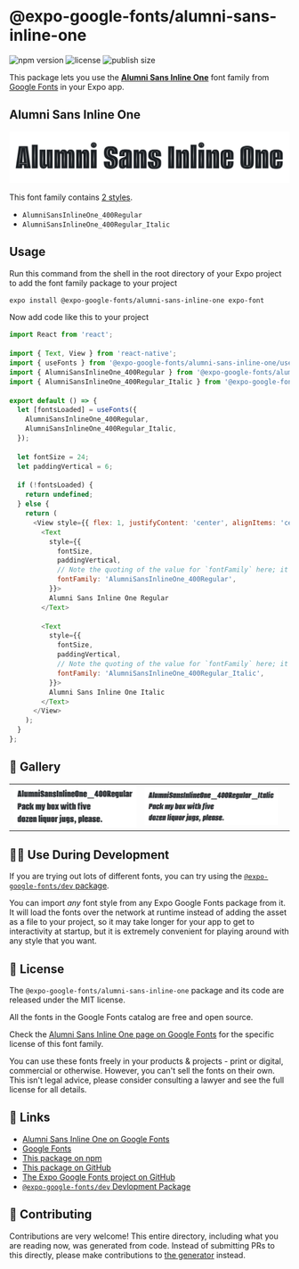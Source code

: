 # @expo-google-fonts/alumni-sans-inline-one

![npm version](https://flat.badgen.net/npm/v/@expo-google-fonts/alumni-sans-inline-one)
![license](https://flat.badgen.net/github/license/expo/google-fonts)
![publish size](https://flat.badgen.net/packagephobia/install/@expo-google-fonts/alumni-sans-inline-one)

This package lets you use the [**Alumni Sans Inline One**](https://fonts.google.com/specimen/Alumni+Sans+Inline+One) font family from [Google Fonts](https://fonts.google.com/) in your Expo app.

## Alumni Sans Inline One

![Alumni Sans Inline One](./font-family.png)

This font family contains [2 styles](#-gallery).

- `AlumniSansInlineOne_400Regular`
- `AlumniSansInlineOne_400Regular_Italic`

## Usage

Run this command from the shell in the root directory of your Expo project to add the font family package to your project
```sh
expo install @expo-google-fonts/alumni-sans-inline-one expo-font
```

Now add code like this to your project
```js
import React from 'react';

import { Text, View } from 'react-native';
import { useFonts } from '@expo-google-fonts/alumni-sans-inline-one/useFonts';
import { AlumniSansInlineOne_400Regular } from '@expo-google-fonts/alumni-sans-inline-one/400Regular';
import { AlumniSansInlineOne_400Regular_Italic } from '@expo-google-fonts/alumni-sans-inline-one/400Regular_Italic';

export default () => {
  let [fontsLoaded] = useFonts({
    AlumniSansInlineOne_400Regular,
    AlumniSansInlineOne_400Regular_Italic,
  });

  let fontSize = 24;
  let paddingVertical = 6;

  if (!fontsLoaded) {
    return undefined;
  } else {
    return (
      <View style={{ flex: 1, justifyContent: 'center', alignItems: 'center' }}>
        <Text
          style={{
            fontSize,
            paddingVertical,
            // Note the quoting of the value for `fontFamily` here; it expects a string!
            fontFamily: 'AlumniSansInlineOne_400Regular',
          }}>
          Alumni Sans Inline One Regular
        </Text>

        <Text
          style={{
            fontSize,
            paddingVertical,
            // Note the quoting of the value for `fontFamily` here; it expects a string!
            fontFamily: 'AlumniSansInlineOne_400Regular_Italic',
          }}>
          Alumni Sans Inline One Italic
        </Text>
      </View>
    );
  }
};

```

## 🔡 Gallery


||||
|-|-|-|
|![AlumniSansInlineOne_400Regular](.//400Regular/AlumniSansInlineOne_400Regular.ttf.png)|![AlumniSansInlineOne_400Regular_Italic](.//400Regular_Italic/AlumniSansInlineOne_400Regular_Italic.ttf.png)|||


## 👩‍💻 Use During Development

If you are trying out lots of different fonts, you can try using the [`@expo-google-fonts/dev` package](https://github.com/freeboub/google-fonts/tree/master/font-packages/dev#readme).

You can import *any* font style from any Expo Google Fonts package from it. It will load the fonts
over the network at runtime instead of adding the asset as a file to your project, so it may take longer
for your app to get to interactivity at startup, but it is extremely convenient
for playing around with any style that you want.

## 📖 License

The `@expo-google-fonts/alumni-sans-inline-one` package and its code are released under the MIT license.

All the fonts in the Google Fonts catalog are free and open source.

Check the [Alumni Sans Inline One page on Google Fonts](https://fonts.google.com/specimen/Alumni+Sans+Inline+One) for the specific license of this font family.

You can use these fonts freely in your products & projects - print or digital, commercial or otherwise. However, you can't sell the fonts on their own. This isn't legal advice, please consider consulting a lawyer and see the full license for all details.

## 🔗 Links

- [Alumni Sans Inline One on Google Fonts](https://fonts.google.com/specimen/Alumni+Sans+Inline+One)
- [Google Fonts](https://fonts.google.com/)
- [This package on npm](https://www.npmjs.com/package/@expo-google-fonts/alumni-sans-inline-one)
- [This package on GitHub](https://github.com/freeboub/google-fonts/tree/master/font-packages/alumni-sans-inline-one)
- [The Expo Google Fonts project on GitHub](https://github.com/freeboub/google-fonts)
- [`@expo-google-fonts/dev` Devlopment Package](https://github.com/freeboub/google-fonts/tree/master/font-packages/dev)

## 🤝 Contributing

Contributions are very welcome! This entire directory, including what you are reading now, was generated from code. Instead of submitting PRs to this directly, please make contributions to [the generator](https://github.com/freeboub/google-fonts/tree/master/packages/generator) instead.
